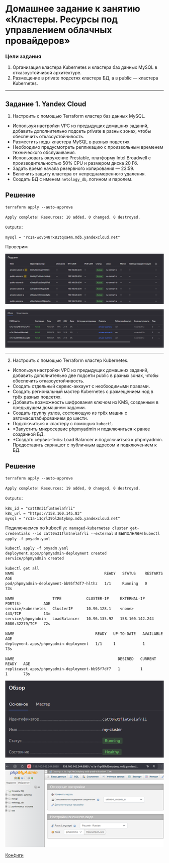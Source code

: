 # Домашнее задание к занятию «Кластеры. Ресурсы под управлением облачных провайдеров»

### Цели задания 

1. Организация кластера Kubernetes и кластера баз данных MySQL в отказоустойчивой архитектуре.
2. Размещение в private подсетях кластера БД, а в public — кластера Kubernetes.

---
## Задание 1. Yandex Cloud

1. Настроить с помощью Terraform кластер баз данных MySQL.

 - Используя настройки VPC из предыдущих домашних заданий, добавить дополнительно подсеть private в разных зонах, чтобы обеспечить отказоустойчивость. 
 - Разместить ноды кластера MySQL в разных подсетях.
 - Необходимо предусмотреть репликацию с произвольным временем технического обслуживания.
 - Использовать окружение Prestable, платформу Intel Broadwell с производительностью 50% CPU и размером диска 20 Гб.
 - Задать время начала резервного копирования — 23:59.
 - Включить защиту кластера от непреднамеренного удаления.
 - Создать БД с именем `netology_db`, логином и паролем.

## Решение  
```
terraform apply --auto-approve

Apply complete! Resources: 10 added, 0 changed, 0 destroyed.

Outputs:

mysql = "rc1a-wovp48rx81tqxa4m.mdb.yandexcloud.net"
```
Проверим  

![](./images/img1.png)  

![](./images/img2.png)  

------

2. Настроить с помощью Terraform кластер Kubernetes.

 - Используя настройки VPC из предыдущих домашних заданий, добавить дополнительно две подсети public в разных зонах, чтобы обеспечить отказоустойчивость.
 - Создать отдельный сервис-аккаунт с необходимыми правами. 
 - Создать региональный мастер Kubernetes с размещением нод в трёх разных подсетях.
 - Добавить возможность шифрования ключом из KMS, созданным в предыдущем домашнем задании.
 - Создать группу узлов, состояющую из трёх машин с автомасштабированием до шести.
 - Подключиться к кластеру с помощью `kubectl`.
 - *Запустить микросервис phpmyadmin и подключиться к ранее созданной БД.
 - *Создать сервис-типы Load Balancer и подключиться к phpmyadmin. Предоставить скриншот с публичным адресом и подключением к БД.

## Решение  

```
terraform apply --auto-approve

Apply complete! Resources: 19 added, 0 changed, 0 destroyed.

Outputs:

k8s_id = "catt0n31flmtnelafrli"
k8s_url = "https://158.160.145.83"
mysql = "rc1a-i1qrl39bl2mtybmp.mdb.yandexcloud.net"
```
Подключаемся по kubectl `yc managed-kubernetes cluster get-credentials --id catt0n31flmtnelafrli --external` и выполняем `kubectl apply -f pmyadm.yaml`
```
kubectl apply -f pmyadm.yaml
deployment.apps/phpmyadmin-deployment created
service/phpmyadmin created

kubectl get all
NAME                                        READY   STATUS    RESTARTS   AGE
pod/phpmyadmin-deployment-bb95f7df7-hlthz   1/1     Running   0          73s

NAME                 TYPE           CLUSTER-IP     EXTERNAL-IP       PORT(S)          AGE
service/kubernetes   ClusterIP      10.96.128.1    <none>            443/TCP          13m
service/phpmyadmin   LoadBalancer   10.96.135.92   158.160.142.244   8080:32279/TCP   72s

NAME                                    READY   UP-TO-DATE   AVAILABLE   AGE
deployment.apps/phpmyadmin-deployment   1/1     1            1           73s

NAME                                              DESIRED   CURRENT   READY   AGE
replicaset.apps/phpmyadmin-deployment-bb95f7df7   1         1         1       73s
```
![](./images/img3.png)

![](./images/img4.png)

[Конфиги](https://github.com/networksuperman/netology_dev_ops/tree/main/clopro/15.4/configs)  
